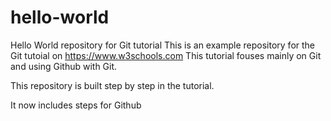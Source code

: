 # hello-world
Hello World repository for Git tutorial
This is an example repository for the Git tutoial on https://www.w3schools.com
This tutorial fouses mainly on Git and using Github with Git.

This repository is built step by step in the tutorial.

It now includes steps for Github
